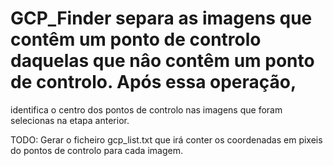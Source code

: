 # GCP_Finder separa as imagens que contêm um ponto de controlo daquelas que nâo contêm um ponto de controlo. Após essa operação, 
identifica o centro dos pontos de controlo nas imagens que foram selecionas na etapa anterior.

TODO: Gerar o ficheiro gcp_list.txt que irá conter os coordenadas em pixeis do pontos de controlo para cada imagem.
